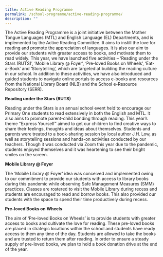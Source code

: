 ```yaml
---
title: Active Reading Programme
permalink: /school-programme/active-reading-programme/
description: ""
---
```

The Active Reading Programme is a joint initiative between the Mother Tongue Languages (MTL) and English Language (EL) Departments, and is implemented by the Active Reading Committee. It aims to instill the love for reading and promote the appreciation of languages. It is also our aim to provide our students with greater access to books, and motivate them to read widely. This year, we have launched five activities – ‘Reading under the Stars (RUTS)’, ‘Mobile Library @ Foyer’, ‘Pre-loved Books on Wheels’, ‘Eat-a-Book’ and ‘Storytelling’, which are targeted at building the reading culture in our school. In addition to these activities, we have also introduced and guided students to navigate online portals to access e-books and resources from the National Library Board (NLB) and the School e-Resource Repository (SERR). 

**Reading under the Stars (RUTS)**

Reading under the Stars is an annual school event held to encourage our Primary One students to read extensively in both the English and MTL. It also aims to promote parent-child bonding through reading. This year’s theme “Express Yourself” aimed to get our children to find creative ways to share their feelings, thoughts and ideas about themselves. Students and parents were treated to a book-sharing session by local author J.H. Low, as well as storytelling sessions and hands-on activities conducted by our teachers. Though it was conducted via Zoom this year due to the pandemic, students enjoyed themselves and it was heartening to see their bright smiles on the screen.

**Mobile Library @ Foyer**

The ‘Mobile Library @ Foyer’ idea was conceived and implemented owing to our commitment to provide our students with access to library books during this pandemic while observing Safe Management Measures (SMM) practices. Classes are rostered to visit the Mobile Library during recess and students are encouraged to read and borrow books. This also provided our students with the space to spend their time productively during recess.

**Pre-loved Books on Wheels**  

The aim of ‘Pre-loved Books on Wheels’ is to provide students with greater access to books and cultivate the love for reading. These pre-loved books are placed in strategic locations within the school and students have ready access to them any time of the day. Students are allowed to take the books and are trusted to return them after reading. In order to ensure a steady supply of pre-loved books, we plan to hold a book donation drive at the end of the year.